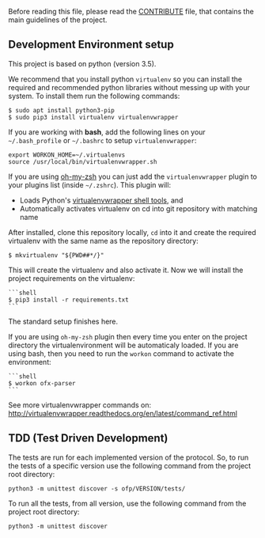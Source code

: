 
Before reading this file, please read the [CONTRIBUTE](CONTRIBUTE.md) file, that
contains the main guidelines of the project.

## Development Environment setup

This project is based on python (version 3.5).

We recommend that you install python ```virtualenv``` so you can install the
required and recommended python libraries without messing up with your system.
To install them run the following commands:

   ```shell
   $ sudo apt install python3-pip
   $ sudo pip3 install virtualenv virtualenvwrapper
   ```
   
If you are working with **bash**, add the following lines on your
```~/.bash_profile``` or ```~/.bashrc``` to setup ```virtualenvwrapper```:

   ```shell
   export WORKON_HOME=~/.virtualenvs
   source /usr/local/bin/virtualenvwrapper.sh
   ```

If you are using [oh-my-zsh](https://github.com/robbyrussell/oh-my-zsh) you can
just add the ```virtualenvwrapper``` plugin to your plugins list
(inside ```~/.zshrc```). This plugin will:
  - Loads Python's [virtualenvwrapper shell tools](http://virtualenvwrapper.readthedocs.org/en/latest/command_ref.html), and
  - Automatically activates virtualenv on cd into git repository with matching name

After installed, clone this repository locally, ```cd``` into it and create the
required virtualenv with the same name as the repository directory:

   ```shell
   $ mkvirtualenv "${PWD##*/}"
   ```

This will create the virtualenv and also activate it. Now we will install the 
project requirements on the virtualenv:

    ```shell
    $ pip3 install -r requirements.txt
    ```

The standard setup finishes here.

If you are using ```oh-my-zsh``` plugin then every time you enter on the project
directory the virtualenvironment will be automaticaly loaded. If you are using
bash, then you need to run the ```workon``` command to activate the environment:

    ```shell
    $ workon ofx-parser
    ```

See more virtualenvwrapper commands on:
http://virtualenvwrapper.readthedocs.org/en/latest/command_ref.html

## TDD (Test Driven Development)
The tests are run for each implemented version of the protocol. So, to run
the tests of a specific version use the following command from the project root
directory:

```shell
python3 -m unittest discover -s ofp/VERSION/tests/
```

To run all the tests, from all version, use the following command from the
project root directory:

```shell
python3 -m unittest discover
```